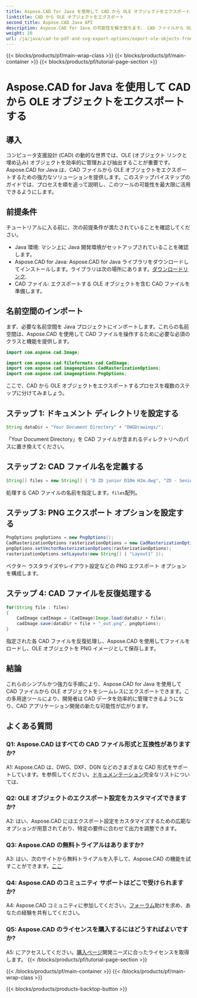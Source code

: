 ```yaml
---
title: Aspose.CAD for Java を使用して CAD から OLE オブジェクトをエクスポートする
linktitle: CAD から OLE オブジェクトをエクスポート
second_title: Aspose.CAD Java API
description: Aspose.CAD for Java の可能性を解き放ちます。 CAD ファイルから OLE オブジェクトを簡単にエクスポートします。シームレスな CAD データ管理のために今すぐダウンロードしてください。
weight: 10
url: /ja/java/cad-to-pdf-and-svg-export-options/export-ole-objects-from-cad/
---
```


{{< blocks/products/pf/main-wrap-class >}}
{{< blocks/products/pf/main-container >}}
{{< blocks/products/pf/tutorial-page-section >}}

# Aspose.CAD for Java を使用して CAD から OLE オブジェクトをエクスポートする

## 導入

コンピュータ支援設計 (CAD) の動的な世界では、OLE (オブジェクト リンクと埋め込み) オブジェクトを効率的に管理および抽出することが重要です。 Aspose.CAD for Java は、CAD ファイルから OLE オブジェクトをエクスポートするための強力なソリューションを提供します。このステップバイステップのガイドでは、プロセスを順を追って説明し、このツールの可能性を最大限に活用できるようにします。

## 前提条件

チュートリアルに入る前に、次の前提条件が満たされていることを確認してください。

- Java 環境: マシン上に Java 開発環境がセットアップされていることを確認します。
-  Aspose.CAD for Java: Aspose.CAD for Java ライブラリをダウンロードしてインストールします。ライブラリは次の場所にあります。[ダウンロードリンク](https://releases.aspose.com/cad/java/).
- CAD ファイル: エクスポートする OLE オブジェクトを含む CAD ファイルを準備します。

## 名前空間のインポート

まず、必要な名前空間を Java プロジェクトにインポートします。これらの名前空間は、Aspose.CAD を使用して CAD ファイルを操作するために必要な必須のクラスと機能を提供します。

```java
import com.aspose.cad.Image;

import com.aspose.cad.fileformats.cad.CadImage;
import com.aspose.cad.imageoptions.CadRasterizationOptions;
import com.aspose.cad.imageoptions.PngOptions;
```

ここで、CAD から OLE オブジェクトをエクスポートするプロセスを複数のステップに分けてみましょう。

## ステップ 1: ドキュメント ディレクトリを設定する

```java
String dataDir = "Your Document Directory" + "DWGDrawings/";
```

「Your Document Directory」を CAD ファイルが含まれるディレクトリへのパスに置き換えてください。

## ステップ 2: CAD ファイル名を定義する

```java
String[] files = new String[] { "D ZD junior D10m H2m.dwg", "ZD - Senior D6m H2m45.dwg" };
```

処理する CAD ファイルの名前を指定します。`files`配列。

## ステップ 3: PNG エクスポート オプションを設定する

```java
PngOptions pngOptions = new PngOptions();
CadRasterizationOptions rasterizationOptions = new CadRasterizationOptions();
pngOptions.setVectorRasterizationOptions(rasterizationOptions);
rasterizationOptions.setLayouts(new String[] { "Layout1" });
```

ベクター ラスタライズやレイアウト設定などの PNG エクスポート オプションを構成します。

## ステップ 4: CAD ファイルを反復処理する

```java
for(String file : files)
{
    CadImage cadImage = (CadImage)Image.load(dataDir + file);
    cadImage.save(dataDir + file + "_out.png", pngOptions);
}
```

指定された各 CAD ファイルを反復処理し、Aspose.CAD を使用してファイルをロードし、OLE オブジェクトを PNG イメージとして保存します。

## 結論

これらのシンプルかつ強力な手順により、Aspose.CAD for Java を使用して CAD ファイルから OLE オブジェクトをシームレスにエクスポートできます。この多用途ツールにより、開発者は CAD データを効率的に管理できるようになり、CAD アプリケーション開発の新たな可能性が広がります。

## よくある質問

### Q1: Aspose.CAD はすべての CAD ファイル形式と互換性がありますか?

 A1: Aspose.CAD は、DWG、DXF、DGN などのさまざまな CAD 形式をサポートしています。を参照してください。[ドキュメンテーション](https://reference.aspose.com/cad/java/)完全なリストについては、

### Q2: OLE オブジェクトのエクスポート設定をカスタマイズできますか?

A2: はい、Aspose.CAD にはエクスポート設定をカスタマイズするための広範なオプションが用意されており、特定の要件に合わせて出力を調整できます。

### Q3: Aspose.CAD の無料トライアルはありますか?

 A3: はい、次のサイトから無料トライアルを入手して、Aspose.CAD の機能を試すことができます。[ここ](https://releases.aspose.com/).

### Q4: Aspose.CAD のコミュニティ サポートはどこで受けられますか?

 A4: Aspose.CAD コミュニティに参加してください。[フォーラム](https://forum.aspose.com/c/cad/19)助けを求め、あなたの経験を共有してください。

### Q5: Aspose.CAD のライセンスを購入するにはどうすればよいですか?

A5: にアクセスしてください。[購入ページ](https://purchase.aspose.com/buy)開発ニーズに合ったライセンスを取得します。
{{< /blocks/products/pf/tutorial-page-section >}}

{{< /blocks/products/pf/main-container >}}
{{< /blocks/products/pf/main-wrap-class >}}

{{< blocks/products/products-backtop-button >}}
